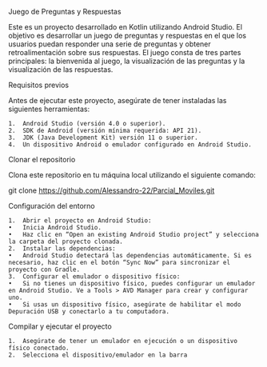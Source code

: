 Juego de Preguntas y Respuestas

Este es un proyecto desarrollado en Kotlin utilizando Android Studio. El objetivo es desarrollar un juego de preguntas y respuestas en el que los usuarios puedan responder una serie de preguntas y obtener retroalimentación sobre sus respuestas. El juego consta de tres partes principales: la bienvenida al juego, la visualización de las preguntas y la visualización de las respuestas.

Requisitos previos

Antes de ejecutar este proyecto, asegúrate de tener instaladas las siguientes herramientas:

	1.	Android Studio (versión 4.0 o superior).
	2.	SDK de Android (versión mínima requerida: API 21).
	3.	JDK (Java Development Kit) versión 11 o superior.
	4.	Un dispositivo Android o emulador configurado en Android Studio.

Clonar el repositorio

Clona este repositorio en tu máquina local utilizando el siguiente comando:

git clone https://github.com/Alessandro-22/Parcial_Moviles.git

Configuración del entorno

	1.	Abrir el proyecto en Android Studio:
	•	Inicia Android Studio.
	•	Haz clic en “Open an existing Android Studio project” y selecciona la carpeta del proyecto clonada.
	2.	Instalar las dependencias:
	•	Android Studio detectará las dependencias automáticamente. Si es necesario, haz clic en el botón “Sync Now” para sincronizar el proyecto con Gradle.
	3.	Configurar el emulador o dispositivo físico:
	•	Si no tienes un dispositivo físico, puedes configurar un emulador en Android Studio. Ve a Tools > AVD Manager para crear y configurar uno.
	•	Si usas un dispositivo físico, asegúrate de habilitar el modo Depuración USB y conectarlo a tu computadora.

Compilar y ejecutar el proyecto

	1.	Asegúrate de tener un emulador en ejecución o un dispositivo físico conectado.
	2.	Selecciona el dispositivo/emulador en la barra
